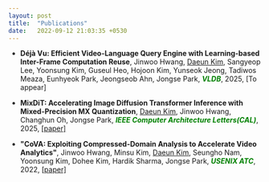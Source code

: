 ```yaml
---
layout: post
title:  "Publications"
date:   2022-09-12 21:03:35 +0530
---
```

- **Déjà Vu: Efficient Video-Language Query Engine with Learning-based Inter-Frame Computation Reuse**, Jinwoo Hwang, <U>Daeun Kim</U>, Sangyeop Lee, Yoonsung Kim, Guseul Heo, Hojoon Kim, Yunseok Jeong, Tadiwos Meaza, Eunhyeok Park, Jeongseob Ahn, Jongse Park, <span style="color: green"><em>**VLDB**</em></span>, 2025, [To appear]
<!--  -->
- **MixDiT: Accelerating Image Diffusion Transformer Inference with Mixed-Precision MX Quantization**, <U>Daeun Kim</U>, Jinwoo Hwang, Changhun Oh, Jongse Park, <span style="color: green"><em>**IEEE Computer Architecture Letters(CAL)**</em></span>, 2025, [[paper]][mixdit]
<!--  -->
- **"CoVA: Exploiting Compressed-Domain Analysis to Accelerate Video Analytics"**, Jinwoo Hwang, Minsu Kim, <U>Daeun Kim</U>, Seungho Nam, Yoonsung Kim, Dohee Kim, Hardik Sharma, Jongse Park, <span style="color: green"><em>**USENIX ATC**</em></span>, 2022, [[paper]][atc] 

[atc]: https://www.usenix.org/system/files/atc22-hwang.pdf
[mixdit]: https://arxiv.org/abs/2504.08398
